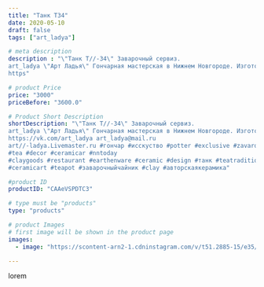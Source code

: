```yaml
---
title: "Танк Т34"
date: 2020-05-10
draft: false
tags: ["art_ladya"]

# meta description
description : "\"Танк Т//-34\" Заварочный сервиз. 
art_ladya \"Арт Ладья\" Гончарная мастерская в Нижнем Новгороде. Изготовление керамики и мастер//-классы по обучению. 
https"

# product Price
price: "3000"
priceBefore: "3600.0"

# Product Short Description
shortDescription: "\"Танк Т//-34\" Заварочный сервиз. 
art_ladya \"Арт Ладья\" Гончарная мастерская в Нижнем Новгороде. Изготовление керамики и мастер//-классы по обучению. 
https://vk.com/art_ladya art_ladya@mail.ru
art//-ladya.Livemaster.ru #гончар #исскуство #potter #exclusive #zavarotnyuk #керамикаручнаяработа #керамиканазаказ #handmade #керамика #гончарнаяпосуда #эксклюзивнаякерамика #painter
#tea #decor #ceramicar #nntoday
#claygoods #restaurant #earthenware #ceramic #design #танк #teatradition #worldoftanks
#ceramicart #teapot #заварочныйчайник #clay #авторскаякерамика"

#product ID
productID: "CAAeVSPDTC3"

# type must be "products"
type: "products"

# product Images
# first image will be shown in the product page
images:
  - image: "https://scontent-arn2-1.cdninstagram.com/v/t51.2885-15/e35/97128047_234807514452529_545723633821141315_n.jpg?se=7&tp=1&_nc_ht=scontent-arn2-1.cdninstagram.com&_nc_cat=101&_nc_ohc=QY4kGhuTmZAAX-vbqhL&ccb=7-4&oh=26d1d88e7fa5359508a468211a0543e3&oe=6083DBB4&_nc_sid=86f79a&ig_cache_key=MjMwNTk3NjQxMzI5NzkxNDAzOQ%3D%3D.2-ccb7-4"

---
```

lorem

